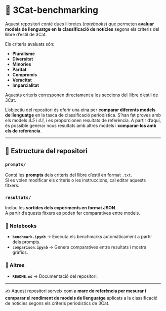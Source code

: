 # 📰 3Cat-benchmarking

Aquest repositori conté dues llibretes (*notebooks*) que permeten **avaluar models de llenguatge en la classificació de notícies** segons els criteris del llibre d’estil de 3Cat.  

Els criteris avaluats són:
- **Pluralisme**
- **Diversitat**
- **Minories**
- **Paritat**
- **Compromís**
- **Veracitat**
- **Imparcialitat**

Aquests criteris corresponen directament a les seccions del llibre d’estil de 3Cat.  

L’objectiu del repositori és oferir una eina per **comparar diferents models de llenguatge** en la tasca de classificació periodística. S’han fet proves amb els models *4.5* i *4.1*, i es proporcionen resultats de referència. A partir d’aquí, és possible generar nous resultats amb altres models i **comparar-los amb els de referència**.

---

## 📂 Estructura del repositori

### `prompts/`
Conté les **prompts** dels criteris del llibre d’estil en format `.txt`.  
Si es volen modificar els criteris o les instruccions, cal editar aquests fitxers.

### `resultats/`
Inclou les **sortides dels experiments en format JSON**.  
A partir d’aquests fitxers es poden fer comparatives entre models.

### 📒 Notebooks
- **`benchmark.ipynb`** → Executa els benchmarks automàticament a partir dels prompts.  
- **`comparison.ipynb`** → Genera comparatives entre resultats i mostra gràfics.  

### 📄 Altres
- **`README.md`** → Documentació del repositori.  

---

✍️ Aquest repositori serveix com a **marc de referència per mesurar i comparar el rendiment de models de llenguatge** aplicats a la classificació de notícies segons els criteris periodístics de 3Cat.
